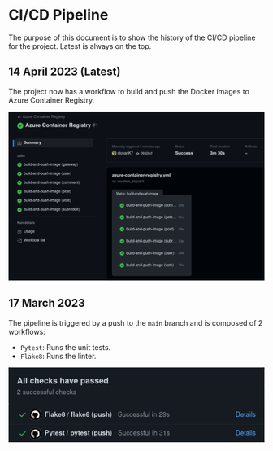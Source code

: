# CI/CD Pipeline

The purpose of this document is to show the history of the CI/CD pipeline for the project. Latest
is always on the top.

## 14 April 2023 (Latest)

The project now has a workflow to build and push the Docker images to Azure Container Registry.

![img](../../docs/img/2023-04-14-cicd.png "CI/CD from 14 April 2023")

## 17 March 2023

The pipeline is triggered by a push to the `main` branch and is composed of 2 workflows:

- `Pytest`: Runs the unit tests.
- `Flake8`: Runs the linter.

![img](../../docs/img/2023-03-17-cicd.png "CI/CD from 5 March 2023")
